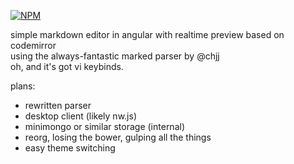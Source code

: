 [![NPM](https://nodei.co/npm/markvi.png?downloads=true&downloadRank=true&stars=true)](https://nodei.co/npm/markvi/)

simple markdown editor in angular with realtime preview
based on codemirror  
using the always-fantastic marked parser by @chjj  
oh, and it's got vi keybinds.

plans:
* rewritten parser
* desktop client (likely nw.js)
* minimongo or similar storage (internal)
* reorg, losing the bower, gulping all the things
* easy theme switching

